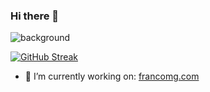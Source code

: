 ### Hi there 👋

![background](https://media-exp1.licdn.com/dms/image/C4D16AQGctU70_pxMNw/profile-displaybackgroundimage-shrink_350_1400/0/1613624944909?e=1619654400&v=beta&t=I6qNtn06mN5sP_Y7wKmBaqPPSnEzJZX-IZlzYKaYZz4)

[![GitHub Streak](https://github-readme-streak-stats.herokuapp.com/?user=francoMG)](https://github.com/DenverCoder1/github-readme-streak-stats)

- 🔭 I’m currently working on: [francomg.com](https://francomg.com)

<!--

Here are some ideas to get you started:

- 🌱 I’m currently learning ...
- 👯 I’m looking to collaborate on ...
- 🤔 I’m looking for help with ...
- 💬 Ask me about ...
- 📫 How to reach me: ...
- 😄 Pronouns: ...
- ⚡ Fun fact: ...
-->
